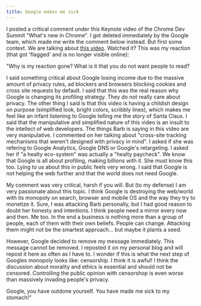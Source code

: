 ```yaml
---
title: Google makes me sick
---
```


I posted a critical comment under this Keynote video of the Chrome Dev Summit "What's new in Chrome". I got deleted immediately by the Google team, which made me write the comment below instead. But first some context. We are talking about [this video](https://www.youtube.com/watch?v=Df2U9-R-OJs). Watched it? This was my reaction (that got 'flagged' and is no longer visible online):

"Why is my reaction gone? What is it that you do not want people to read?

I said something critical about Google losing income due to the massive amount of privacy rules, ad blockers and browsers blocking cookies and cross site requests by default. I said that this was the real reason why Google is changing its profiling strategy. They do not really care about privacy. The other thing I said is that this video is having a childish design on purpose (simplified look, bright colors, scribbly lines), which makes me feel like an infant listening to Google telling me the story of Santa Claus. I said that the manipulative and simplified nature of this video is an insult to the intellect of web developers. The things Barb is saying in this video are very manipulative. I commented on her talking about "cross-site tracking mechanisms that weren't designed with privacy in mind". I asked if she was refering to Google Analytics, Google DNS or Google's retargeting. I asked her if "a healty eco-system" was actually a "healty paycheck". We know that Google is all about profiling, making billions with it. She must know this too. Lying to us about this in public feels very wrong. I said that Google is not helping the web further and that the world does not need Google.

My comment was very critical, harsh if you will. But (to my defense) I am very passionate about this topic. I think Google is destroying the web/world with its monopoly on search, browser and mobile OS and the way they try to monetize it. Sure, I was attacking Barb personally, but I had good reason to doubt her honesty and intentions. I think people need a mirror every now and then. Me too. In the end a business is nothing more than a group of people, each of them with their own beliefs. People can change. Attacking them might not be the smartest approach... but maybe it plants a seed.

However, Google decided to remove my message immediately. This message cannot be removed. I reposted it on my personal blog and will repost it here as often as I have to. I wonder if this is what the next step of Googles monopoly looks like: censorship. I think it is awful! I think the discussion about morality and ethics is essential and should not be censored. Controlling the public opinion with censorshop is even worse than massively invading people's privacy. 

Google, you have outdone yourself. You have made me sick to my stomach!"